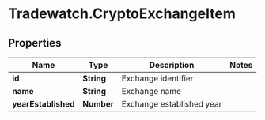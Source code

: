 # Tradewatch.CryptoExchangeItem

## Properties

Name | Type | Description | Notes
------------ | ------------- | ------------- | -------------
**id** | **String** | Exchange identifier | 
**name** | **String** | Exchange name | 
**yearEstablished** | **Number** | Exchange established year | 



